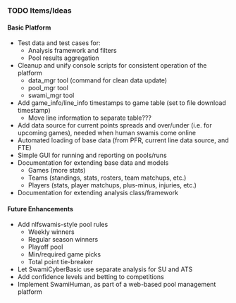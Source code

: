 ### TODO Items/Ideas ###

#### Basic Platform ####
- Test data and test cases for:
  - Analysis framework and filters
  - Pool results aggregation
- Cleanup and unify console scripts for consistent operation of the platform
  - data_mgr tool (command for clean data update)
  - pool_mgr tool
  - swami_mgr tool
- Add game\_info/line\_info timestamps to game table (set to file download timestamp)
  - Move line information to separate table???
- Add data source for current points spreads and over/under (i.e. for upcoming games),
  needed when human swamis come online
- Automated loading of base data (from PFR, current line data source, and FTE)
- Simple GUI for running and reporting on pools/runs
- Documentation for extending base data and models
  - Games (more stats)
  - Teams (standings, stats, rosters, team matchups, etc.)
  - Players (stats, player matchups, plus-minus, injuries, etc.)
- Documentation for extending analysis class/framework

#### Future Enhancements ####

- Add nlfswamis-style pool rules
  - Weekly winners
  - Regular season winners
  - Playoff pool
  - Min/required game picks
  - Total point tie-breaker
- Let SwamiCyberBasic use separate analysis for SU and ATS
- Add confidence levels and betting to competitions
- Implement SwamiHuman, as part of a web-based pool management platform
